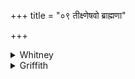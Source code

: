 +++
title = "०९ तीक्ष्णेषवो ब्राह्मणा"

+++

<details><summary>Whitney</summary>

### Translation
9. The Brahmans have sharp arrows, have missiles; what volley  
(*śaravyā̀*) they hurl, it is not in vain; pursuing (*anu-hā*) with  
fervor and with fury, they split him down even from afar.

### Notes
Ppp. bas *te tayā* at the end, instead of *enam*. ⌊Pāda **b** is of  
course *jagatī*.⌋
</details>

<details><summary>Griffith</summary>

Keen arrows have the Brahmans, armed with missiles: the shaft, when they discharge it, never faileth. Pursuing him with fiery zeal and anger, they pierce the foeman even from a distance.
</details>
